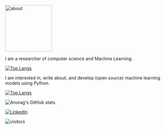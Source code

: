 <img src="https://raw.githubusercontent.com/samanemami/samanemami/main/docs/HW.gif" alt="about" style="height:150px;"> 


I am a researcher of computer science and Machine Learning. 

[![Top Langs](https://github-readme-stats.vercel.app/api/top-langs/?username=samanemami&layout=compact&theme=gotham)](https://github.com/samanemami?tab=repositories)

I am interested in, write about, and develop (open source) machine learning models using Python.
 

 

[![Top Langs](https://github-readme-stats.vercel.app/api/top-langs/?username=samanemami&exclude_repo=MyScratch&theme=gotham)](https://github.com/samanemami)

![Anurag's GitHub stats](https://github-readme-stats.vercel.app/api?username=samanemami&show_icons=true&theme=gotham)
 



<p> <a href="https://www.linkedin.com/in/saman-emami/" target="_blank"><img alt="LinkedIn" src="https://img.shields.io/badge/linkedin-%230077B5.svg?&style=for-the-badge&logo=linkedin&logoColor=white" /></a>
 
 ![visitors](https://visitor-badge.glitch.me/badge?page_id=samanemami&left_color=green&right_color=blue)
